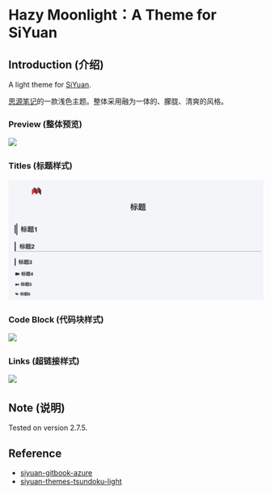 # Hazy Moonlight：A Theme for SiYuan

## Introduction (介绍)

A light theme for [SiYuan](http://github.com/siyuan-note/siyuan).

[思源笔记](http://github.com/siyuan-note/siyuan)的一款浅色主题。整体采用融为一体的、朦胧、清爽的风格。

### Preview (整体预览)

![](https://github.com/RQYOU/siyuan-theme-hazy-moonlight/raw/master/assets/preview.png)

### Titles (标题样式)

![1676833979967](image/README/1676833979967.png)

### Code Block (代码块样式)

![](https://github.com/RQYOU/siyuan-theme-hazy-moonlight/raw/master/assets/codeblock.png)

### Links (超链接样式)

![](https://github.com/RQYOU/siyuan-theme-hazy-moonlight/raw/master/assets/links.png)

## Note (说明)

Tested on version 2.7.5.

## Reference

- [siyuan-gitbook-azure](https://github.com/yuuuxt/siyuan-gitbook-azure)
- [siyuan-themes-tsundoku-light](https://github.com/Achuan-2/siyuan-themes-tsundoku-light)
